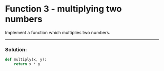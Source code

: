 # Function 3 - multiplying two numbers

Implement a function which multiplies two numbers.

---

### Solution:

```python
def multiply(x, y):
    return x * y
```
